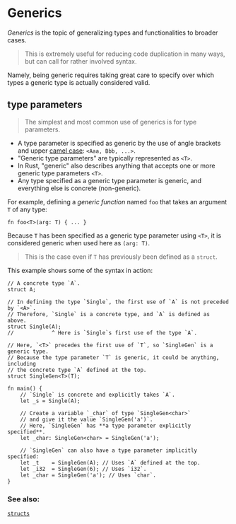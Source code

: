 # Generics

*Generics* is the topic of generalizing types and functionalities to broader
cases.

> This is extremely useful for reducing code duplication in many ways,
> but can call for rather involved syntax.

Namely, being generic requires
taking great care to specify over which types a generic type
is actually considered valid.

## type parameters

> The simplest and most common use of generics is for type parameters.

- A type parameter is specified as generic by the use of angle brackets and upper [camel case][camelcase]: `<Aaa, Bbb, ...>`.
- "Generic type parameters" are typically represented as `<T>`. 
- In Rust, "generic" also describes anything that accepts one or more generic type parameters `<T>`. 
- Any type specified as a
generic type parameter is generic, and everything else is concrete (non-generic).

For example, defining a *generic function* named `foo` that takes an argument
`T` of any type:

```rust,ignore
fn foo<T>(arg: T) { ... }
```

Because `T` has been specified as a generic type parameter using `<T>`, it
is considered generic when used here as `(arg: T)`. 

> This is the case even if `T` has previously been defined as a `struct`.

This example shows some of the syntax in action:

```rust,editable
// A concrete type `A`.
struct A;

// In defining the type `Single`, the first use of `A` is not preceded by `<A>`.
// Therefore, `Single` is a concrete type, and `A` is defined as above.
struct Single(A);
//            ^ Here is `Single`s first use of the type `A`.

// Here, `<T>` precedes the first use of `T`, so `SingleGen` is a generic type.
// Because the type parameter `T` is generic, it could be anything, including
// the concrete type `A` defined at the top.
struct SingleGen<T>(T);

fn main() {
    // `Single` is concrete and explicitly takes `A`.
    let _s = Single(A);
    
    // Create a variable `_char` of type `SingleGen<char>`
    // and give it the value `SingleGen('a')`.
    // Here, `SingleGen` has **a type parameter explicitly specified**.
    let _char: SingleGen<char> = SingleGen('a');

    // `SingleGen` can also have a type parameter implicitly specified:
    let _t    = SingleGen(A); // Uses `A` defined at the top.
    let _i32  = SingleGen(6); // Uses `i32`.
    let _char = SingleGen('a'); // Uses `char`.
}
```

### See also:

[`structs`][structs]

[structs]: custom_types/structs.md

[camelcase]: https://en.wikipedia.org/wiki/CamelCase
